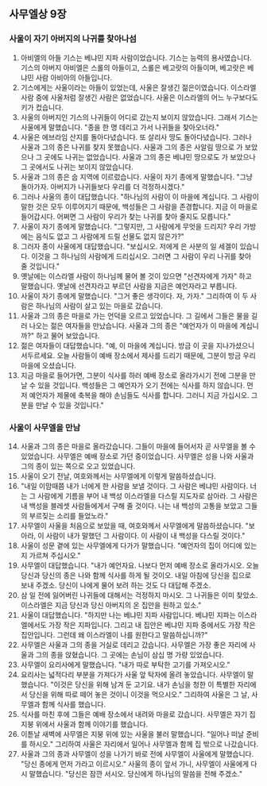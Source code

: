## 사무엘상 9장

### 사울이 자기 아버지의 나귀를 찾아나섬
1. 아비엘의 아들 기스는 베냐민 지파 사람이었습니다. 기스는 능력의 용사였습니다. 기스의 아버지 아비엘은 스롤의 아들이고, 스롤은 베고랏의 아들이며, 베고랏은 베냐민 사람 아비아의 아들입니다.
2. 기스에게는 사울이라는 아들이 있었는데, 사울은 잘생긴 젊은이였습니다. 이스라엘 사람 중에 사울처럼 잘생긴 사람은 없었습니다. 사울은 이스라엘의 어느 누구보다도 키가 컸습니다.
3. 사울의 아버지인 기스의 나귀들이 어디로 갔는지 보이지 않았습니다. 그래서 기스는 사울에게 말했습니다. "종을 한 명 데리고 가서 나귀들을 찾아오너라."
4. 사울은 에브라임 산지를 돌아다녔습니다. 또 살리사 땅도 돌아다녔습니다. 그러나 사울과 그의 종은 나귀를 찾지 못했습니다. 사울과 그의 종은 사알림 땅으로 가 보았으나 그 곳에도 나귀는 없었습니다. 사울과 그의 종은 베냐민 땅으로도 가 보았으나 그 곳에서도 나귀는 보이지 않았습니다.
5. 사울과 그의 종은 숩 지역에 이르렀습니다. 사울이 자기 종에게 말했습니다. "그냥 돌아가자. 아버지가 나귀들보다 우리를 더 걱정하시겠다."
6. 그러나 사울의 종이 대답했습니다. "하나님의 사람이 이 마을에 계십니다. 그 사람이 말한 것은 모두 이루어지기 때문에, 백성들은 그 사람을 존경합니다. 지금 이 마을로 들어갑시다. 어쩌면 그 사람이 우리가 찾는 나귀를 찾아 줄지도 모릅니다."
7. 사울이 자기 종에게 말했습니다. "그렇지만, 그 사람에게 무엇을 드리지? 우리 가방에는 음식도 없고 그 사람에게 드릴 선물도 없지 않은가?"
8. 그러자 종이 사울에게 대답했습니다. "보십시오. 저에게 은 사분의 일 세겔이 있습니다. 이것을 그 하나님의 사람에게 드리십시오. 그러면 그 사람이 우리 나귀를 찾아 줄 것입니다."
9. 옛날에는 이스라엘 사람이 하나님께 물어 볼 것이 있으면 "선견자에게 가자" 하고 말했습니다. 옛날에 선견자라고 부르던 사람을 지금은 예언자라고 부릅니다.
10. 사울이 자기 종에게 말했습니다. "그거 좋은 생각이다. 자, 가자." 그리하여 이 두 사람은 하나님의 사람이 살고 있는 마을로 갔습니다.
11. 사울과 그의 종은 마을로 가는 언덕을 오르고 있었습니다. 그 길에서 그들은 물을 길러 나오는 젊은 여자들을 만났습니다. 사울과 그의 종은 "예언자가 이 마을에 계십니까?" 하고 물어 보았습니다.
12. 젊은 여자들이 대답했습니다. "예, 이 마을에 계십니다. 방금 이 곳을 지나가셨으니 서두르세요. 오늘 사람들이 예배 장소에서 제사를 드리기 때문에, 그분이 방금 우리 마을에 오셨습니다.
13. 지금 마을로 들어가면, 그분이 식사를 하러 예배 장소로 올라가시기 전에 그분을 만날 수 있을 것입니다. 백성들은 그 예언자가 오기 전에는 식사를 하지 않습니다. 먼저 예언자가 제물에 축복을 해야 손님들도 식사를 합니다. 그러니 지금 가십시오. 그분을 만날 수 있을 것입니다."
### 사울이 사무엘을 만남
14. 사울과 그의 종은 마을로 올라갔습니다. 그들이 마을에 들어서자 곧 사무엘을 볼 수 있었습니다. 사무엘은 예배 장소로 가던 중이었습니다. 사무엘은 성을 나와 사울과 그의 종이 있는 쪽으로 오고 있었습니다.
15. 사울이 오기 전날, 여호와께서는 사무엘에게 이렇게 말씀하셨습니다.
16. "내일 이맘때쯤 내가 너에게 한 사람을 보낼 것이다. 그 사람은 베냐민 사람이다. 너는 그 사람에게 기름을 부어 내 백성 이스라엘을 다스릴 지도자로 삼아라. 그 사람은 내 백성을 블레셋 사람들에게서 구해 줄 것이다. 나는 내 백성의 고통을 보았고 그들의 부르짖는 소리를 들었노라."
17. 사무엘이 사울을 처음으로 보았을 때, 여호와께서 사무엘에게 말씀하셨습니다. "보아라, 이 사람이 내가 말했던 그 사람이다. 이 사람이 내 백성을 다스릴 것이다."
18. 사울이 성문 곁에 있는 사무엘에게 다가가 말했습니다. "예언자의 집이 어디에 있는지 가르쳐 주십시오."
19. 사무엘이 대답했습니다. "내가 예언자요. 나보다 먼저 예배 장소로 올라가시오. 오늘 당신과 당신의 종은 나와 함께 식사를 하게 될 것이오. 내일 아침에 당신을 집으로 보내 주겠소. 당신이 나에게 물어 보려 하는 것도 다 대답해 주겠소.
20. 삼 일 전에 잃어버린 나귀들에 대해서는 걱정하지 마시오. 그 나귀들은 이미 찾았소. 이스라엘은 지금 당신과 당신 아버지의 온 집안을 원하고 있소."
21. 사울이 대답했습니다. "하지만 나는 베냐민 지파 사람입니다. 베냐민 지파는 이스라엘에서도 가장 작은 지파입니다. 그리고 내 집안은 베냐민 지파 중에서도 가장 작은 집안입니다. 그런데 왜 이스라엘이 나를 원한다고 말씀하십니까?"
22. 사무엘은 사울과 그의 종을 거실로 데리고 갔습니다. 사무엘은 가장 좋은 자리에 사울과 그의 종을 앉혔습니다. 그 곳에는 손님이 삼십 명 가량 있었습니다.
23. 사무엘이 요리사에게 말했습니다. "내가 따로 부탁한 고기를 가져오시오."
24. 요리사는 넓적다리 부분을 가져다가 사울 앞 탁자에 올려 놓았습니다. 사무엘이 말했습니다. "이것은 당신을 위해 남겨 둔 고기요. 내가 손님을 청한 이 특별한 자리에서 당신을 위해 따로 떼어 놓은 것이니 이것을 먹으시오." 그리하여 사울은 그 날, 사무엘과 함께 식사를 했습니다.
25. 식사를 마친 후에 그들은 예배 장소에서 내려와 마을로 갔습니다. 사무엘은 자기 집 지붕 위에서 사울과 함께 이야기를 했습니다.
26. 이튿날 새벽에 사무엘은 지붕 위에 있는 사울을 불러 말했습니다. "일어나 떠날 준비를 하시오." 그리하여 사울은 자리에서 일어나 사무엘과 함께 집 밖으로 나갔습니다.
27. 사울과 그의 종과 사무엘이 성을 나가기 바로 전에 사무엘이 사울에게 말했습니다. "당신 종에게 먼저 가라고 이르시오." 사울의 종이 앞서 가니, 사무엘이 사울에게 다시 말했습니다. "당신은 잠깐 서시오. 당신에게 하나님의 말씀을 전해 주겠소."